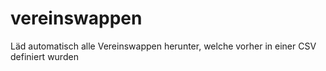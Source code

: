 # vereinswappen
Läd automatisch alle Vereinswappen herunter, welche vorher in einer CSV definiert wurden
